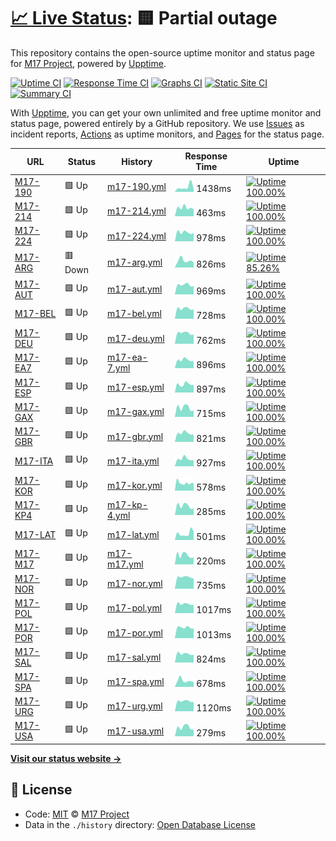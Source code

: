 # [📈 Live Status](https://uptime.m17.link): <!--live status--> **🟨 Partial outage**

This repository contains the open-source uptime monitor and status page for [M17 Project](https://m17project.org/), powered by [Upptime](https://github.com/upptime/upptime).

[![Uptime CI](https://github.com/koj-co/upptime/workflows/Uptime%20CI/badge.svg)](https://github.com/koj-co/upptime/actions?query=workflow%3A%22Uptime+CI%22)
[![Response Time CI](https://github.com/koj-co/upptime/workflows/Response%20Time%20CI/badge.svg)](https://github.com/koj-co/upptime/actions?query=workflow%3A%22Response+Time+CI%22)
[![Graphs CI](https://github.com/koj-co/upptime/workflows/Graphs%20CI/badge.svg)](https://github.com/koj-co/upptime/actions?query=workflow%3A%22Graphs+CI%22)
[![Static Site CI](https://github.com/koj-co/upptime/workflows/Static%20Site%20CI/badge.svg)](https://github.com/koj-co/upptime/actions?query=workflow%3A%22Static+Site+CI%22)
[![Summary CI](https://github.com/koj-co/upptime/workflows/Summary%20CI/badge.svg)](https://github.com/koj-co/upptime/actions?query=workflow%3A%22Summary+CI%22)

With [Upptime](https://upptime.js.org), you can get your own unlimited and free uptime monitor and status page, powered entirely by a GitHub repository. We use [Issues](https://github.com/M17-Project/upptime/issues) as incident reports, [Actions](https://github.com/M17-Project/upptime/actions) as uptime monitors, and [Pages](https://uptime.m17.link) for the status page.

<!--start: status pages-->
<!-- This summary is generated by Upptime (https://github.com/upptime/upptime) -->
<!-- Do not edit this manually, your changes will be overwritten -->

| URL                                                  | Status  | History                                                                                    | Response Time                                                                 | Uptime                                                                                                                                                                                                     |
| ---------------------------------------------------- | ------- | ------------------------------------------------------------------------------------------ | ----------------------------------------------------------------------------- | ---------------------------------------------------------------------------------------------------------------------------------------------------------------------------------------------------------- |
| [M17-190](https://m17.argentina-room.dns-cloud.net/) | 🟩 Up   | [m17-190.yml](https://github.com/M17-Project/upptime/commits/master/history/m17-190.yml)   | <img alt="Response time graph" src="./graphs/m17-190.png" height="20"> 1438ms | [![Uptime 100.00%](https://img.shields.io/endpoint?url=https%3A%2F%2Fraw.githubusercontent.com%2FM17-Project%2Fupptime%2Fmaster%2Fapi%2Fm17-190%2Fuptime.json)](https://uptime.m17.link/history/m17-190)   |
| [M17-214](https://214.m17.es/)                       | 🟩 Up   | [m17-214.yml](https://github.com/M17-Project/upptime/commits/master/history/m17-214.yml)   | <img alt="Response time graph" src="./graphs/m17-214.png" height="20"> 463ms  | [![Uptime 100.00%](https://img.shields.io/endpoint?url=https%3A%2F%2Fraw.githubusercontent.com%2FM17-Project%2Fupptime%2Fmaster%2Fapi%2Fm17-214%2Fuptime.json)](https://uptime.m17.link/history/m17-214)   |
| [M17-224](https://eamaster.xreflector.es/m17/)       | 🟩 Up   | [m17-224.yml](https://github.com/M17-Project/upptime/commits/master/history/m17-224.yml)   | <img alt="Response time graph" src="./graphs/m17-224.png" height="20"> 978ms  | [![Uptime 100.00%](https://img.shields.io/endpoint?url=https%3A%2F%2Fraw.githubusercontent.com%2FM17-Project%2Fupptime%2Fmaster%2Fapi%2Fm17-224%2Fuptime.json)](https://uptime.m17.link/history/m17-224)   |
| [M17-ARG](https://m17arg.ddns.net/)                  | 🟥 Down | [m17-arg.yml](https://github.com/M17-Project/upptime/commits/master/history/m17-arg.yml)   | <img alt="Response time graph" src="./graphs/m17-arg.png" height="20"> 826ms  | [![Uptime 85.26%](https://img.shields.io/endpoint?url=https%3A%2F%2Fraw.githubusercontent.com%2FM17-Project%2Fupptime%2Fmaster%2Fapi%2Fm17-arg%2Fuptime.json)](https://uptime.m17.link/history/m17-arg)    |
| [M17-AUT](https://m17-aut.xreflector.net/)           | 🟩 Up   | [m17-aut.yml](https://github.com/M17-Project/upptime/commits/master/history/m17-aut.yml)   | <img alt="Response time graph" src="./graphs/m17-aut.png" height="20"> 969ms  | [![Uptime 100.00%](https://img.shields.io/endpoint?url=https%3A%2F%2Fraw.githubusercontent.com%2FM17-Project%2Fupptime%2Fmaster%2Fapi%2Fm17-aut%2Fuptime.json)](https://uptime.m17.link/history/m17-aut)   |
| [M17-BEL](https://on0lg.no-ip.org/m17bel/)           | 🟩 Up   | [m17-bel.yml](https://github.com/M17-Project/upptime/commits/master/history/m17-bel.yml)   | <img alt="Response time graph" src="./graphs/m17-bel.png" height="20"> 728ms  | [![Uptime 100.00%](https://img.shields.io/endpoint?url=https%3A%2F%2Fraw.githubusercontent.com%2FM17-Project%2Fupptime%2Fmaster%2Fapi%2Fm17-bel%2Fuptime.json)](https://uptime.m17.link/history/m17-bel)   |
| [M17-DEU](https://m17-deu.xreflector.net/)           | 🟩 Up   | [m17-deu.yml](https://github.com/M17-Project/upptime/commits/master/history/m17-deu.yml)   | <img alt="Response time graph" src="./graphs/m17-deu.png" height="20"> 762ms  | [![Uptime 100.00%](https://img.shields.io/endpoint?url=https%3A%2F%2Fraw.githubusercontent.com%2FM17-Project%2Fupptime%2Fmaster%2Fapi%2Fm17-deu%2Fuptime.json)](https://uptime.m17.link/history/m17-deu)   |
| [M17-EA7](https://rcveleta.xreflector.es/)           | 🟩 Up   | [m17-ea-7.yml](https://github.com/M17-Project/upptime/commits/master/history/m17-ea-7.yml) | <img alt="Response time graph" src="./graphs/m17-ea-7.png" height="20"> 896ms | [![Uptime 100.00%](https://img.shields.io/endpoint?url=https%3A%2F%2Fraw.githubusercontent.com%2FM17-Project%2Fupptime%2Fmaster%2Fapi%2Fm17-ea-7%2Fuptime.json)](https://uptime.m17.link/history/m17-ea-7) |
| [M17-ESP](https://m17spa.xreflector.es/)             | 🟩 Up   | [m17-esp.yml](https://github.com/M17-Project/upptime/commits/master/history/m17-esp.yml)   | <img alt="Response time graph" src="./graphs/m17-esp.png" height="20"> 897ms  | [![Uptime 100.00%](https://img.shields.io/endpoint?url=https%3A%2F%2Fraw.githubusercontent.com%2FM17-Project%2Fupptime%2Fmaster%2Fapi%2Fm17-esp%2Fuptime.json)](https://uptime.m17.link/history/m17-esp)   |
| [M17-GAX](https://ea4gax.es/M17/)                    | 🟩 Up   | [m17-gax.yml](https://github.com/M17-Project/upptime/commits/master/history/m17-gax.yml)   | <img alt="Response time graph" src="./graphs/m17-gax.png" height="20"> 715ms  | [![Uptime 100.00%](https://img.shields.io/endpoint?url=https%3A%2F%2Fraw.githubusercontent.com%2FM17-Project%2Fupptime%2Fmaster%2Fapi%2Fm17-gax%2Fuptime.json)](https://uptime.m17.link/history/m17-gax)   |
| [M17-GBR](https://www.roip.network/m17/)             | 🟩 Up   | [m17-gbr.yml](https://github.com/M17-Project/upptime/commits/master/history/m17-gbr.yml)   | <img alt="Response time graph" src="./graphs/m17-gbr.png" height="20"> 821ms  | [![Uptime 100.00%](https://img.shields.io/endpoint?url=https%3A%2F%2Fraw.githubusercontent.com%2FM17-Project%2Fupptime%2Fmaster%2Fapi%2Fm17-gbr%2Fuptime.json)](https://uptime.m17.link/history/m17-gbr)   |
| [M17-ITA](https://m17ita.hblink.it/)                 | 🟩 Up   | [m17-ita.yml](https://github.com/M17-Project/upptime/commits/master/history/m17-ita.yml)   | <img alt="Response time graph" src="./graphs/m17-ita.png" height="20"> 927ms  | [![Uptime 100.00%](https://img.shields.io/endpoint?url=https%3A%2F%2Fraw.githubusercontent.com%2FM17-Project%2Fupptime%2Fmaster%2Fapi%2Fm17-ita%2Fuptime.json)](https://uptime.m17.link/history/m17-ita)   |
| [M17-KOR](https://m17-kor.dvham.com/)                | 🟩 Up   | [m17-kor.yml](https://github.com/M17-Project/upptime/commits/master/history/m17-kor.yml)   | <img alt="Response time graph" src="./graphs/m17-kor.png" height="20"> 578ms  | [![Uptime 100.00%](https://img.shields.io/endpoint?url=https%3A%2F%2Fraw.githubusercontent.com%2FM17-Project%2Fupptime%2Fmaster%2Fapi%2Fm17-kor%2Fuptime.json)](https://uptime.m17.link/history/m17-kor)   |
| [M17-KP4](https://kp4ca-m17.ddns.net/)               | 🟩 Up   | [m17-kp-4.yml](https://github.com/M17-Project/upptime/commits/master/history/m17-kp-4.yml) | <img alt="Response time graph" src="./graphs/m17-kp-4.png" height="20"> 285ms | [![Uptime 100.00%](https://img.shields.io/endpoint?url=https%3A%2F%2Fraw.githubusercontent.com%2FM17-Project%2Fupptime%2Fmaster%2Fapi%2Fm17-kp-4%2Fuptime.json)](https://uptime.m17.link/history/m17-kp-4) |
| [M17-LAT](https://latinos.m17.es/)                   | 🟩 Up   | [m17-lat.yml](https://github.com/M17-Project/upptime/commits/master/history/m17-lat.yml)   | <img alt="Response time graph" src="./graphs/m17-lat.png" height="20"> 501ms  | [![Uptime 100.00%](https://img.shields.io/endpoint?url=https%3A%2F%2Fraw.githubusercontent.com%2FM17-Project%2Fupptime%2Fmaster%2Fapi%2Fm17-lat%2Fuptime.json)](https://uptime.m17.link/history/m17-lat)   |
| [M17-M17](https://ref.m17.link/)                     | 🟩 Up   | [m17-m17.yml](https://github.com/M17-Project/upptime/commits/master/history/m17-m17.yml)   | <img alt="Response time graph" src="./graphs/m17-m17.png" height="20"> 220ms  | [![Uptime 100.00%](https://img.shields.io/endpoint?url=https%3A%2F%2Fraw.githubusercontent.com%2FM17-Project%2Fupptime%2Fmaster%2Fapi%2Fm17-m17%2Fuptime.json)](https://uptime.m17.link/history/m17-m17)   |
| [M17-NOR](https://m17.la2k.no/)                      | 🟩 Up   | [m17-nor.yml](https://github.com/M17-Project/upptime/commits/master/history/m17-nor.yml)   | <img alt="Response time graph" src="./graphs/m17-nor.png" height="20"> 735ms  | [![Uptime 100.00%](https://img.shields.io/endpoint?url=https%3A%2F%2Fraw.githubusercontent.com%2FM17-Project%2Fupptime%2Fmaster%2Fapi%2Fm17-nor%2Fuptime.json)](https://uptime.m17.link/history/m17-nor)   |
| [M17-POL](https://m17.hblink.network/)               | 🟩 Up   | [m17-pol.yml](https://github.com/M17-Project/upptime/commits/master/history/m17-pol.yml)   | <img alt="Response time graph" src="./graphs/m17-pol.png" height="20"> 1017ms | [![Uptime 100.00%](https://img.shields.io/endpoint?url=https%3A%2F%2Fraw.githubusercontent.com%2FM17-Project%2Fupptime%2Fmaster%2Fapi%2Fm17-pol%2Fuptime.json)](https://uptime.m17.link/history/m17-pol)   |
| [M17-POR](https://m17.hamradio.pt/)                  | 🟩 Up   | [m17-por.yml](https://github.com/M17-Project/upptime/commits/master/history/m17-por.yml)   | <img alt="Response time graph" src="./graphs/m17-por.png" height="20"> 1013ms | [![Uptime 100.00%](https://img.shields.io/endpoint?url=https%3A%2F%2Fraw.githubusercontent.com%2FM17-Project%2Fupptime%2Fmaster%2Fapi%2Fm17-por%2Fuptime.json)](https://uptime.m17.link/history/m17-por)   |
| [M17-SAL](https://m17sal.m17.es/)                    | 🟩 Up   | [m17-sal.yml](https://github.com/M17-Project/upptime/commits/master/history/m17-sal.yml)   | <img alt="Response time graph" src="./graphs/m17-sal.png" height="20"> 824ms  | [![Uptime 100.00%](https://img.shields.io/endpoint?url=https%3A%2F%2Fraw.githubusercontent.com%2FM17-Project%2Fupptime%2Fmaster%2Fapi%2Fm17-sal%2Fuptime.json)](https://uptime.m17.link/history/m17-sal)   |
| [M17-SPA](https://hblinkspain.duckdns.org/mrefd/)    | 🟩 Up   | [m17-spa.yml](https://github.com/M17-Project/upptime/commits/master/history/m17-spa.yml)   | <img alt="Response time graph" src="./graphs/m17-spa.png" height="20"> 678ms  | [![Uptime 100.00%](https://img.shields.io/endpoint?url=https%3A%2F%2Fraw.githubusercontent.com%2FM17-Project%2Fupptime%2Fmaster%2Fapi%2Fm17-spa%2Fuptime.json)](https://uptime.m17.link/history/m17-spa)   |
| [M17-URG](https://m17-uruguay.ddns.net/m17/)         | 🟩 Up   | [m17-urg.yml](https://github.com/M17-Project/upptime/commits/master/history/m17-urg.yml)   | <img alt="Response time graph" src="./graphs/m17-urg.png" height="20"> 1120ms | [![Uptime 100.00%](https://img.shields.io/endpoint?url=https%3A%2F%2Fraw.githubusercontent.com%2FM17-Project%2Fupptime%2Fmaster%2Fapi%2Fm17-urg%2Fuptime.json)](https://uptime.m17.link/history/m17-urg)   |
| [M17-USA](https://m17-usa.openquad.net/)             | 🟩 Up   | [m17-usa.yml](https://github.com/M17-Project/upptime/commits/master/history/m17-usa.yml)   | <img alt="Response time graph" src="./graphs/m17-usa.png" height="20"> 279ms  | [![Uptime 100.00%](https://img.shields.io/endpoint?url=https%3A%2F%2Fraw.githubusercontent.com%2FM17-Project%2Fupptime%2Fmaster%2Fapi%2Fm17-usa%2Fuptime.json)](https://uptime.m17.link/history/m17-usa)   |

<!--end: status pages-->

[**Visit our status website →**](https://uptime.m17.link)

## 📄 License

- Code: [MIT](./LICENSE) © [M17 Project](https://m17project.org)
- Data in the `./history` directory: [Open Database License](https://opendatacommons.org/licenses/odbl/1-0/)
